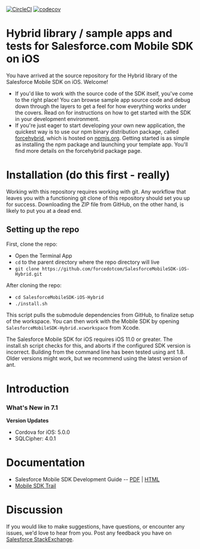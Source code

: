 [![CircleCI](https://circleci.com/gh/forcedotcom/SalesforceMobileSDK-iOS-Hybrid/tree/dev.svg?style=svg)](https://circleci.com/gh/forcedotcom/SalesforceMobileSDK-iOS-Hybrid/tree/dev)
[![codecov](https://codecov.io/gh/forcedotcom/SalesforceMobileSDK-iOS-Hybrid/branch/dev/graph/badge.svg)](https://codecov.io/gh/forcedotcom/SalesforceMobileSDK-iOS-Hybrid/branch/dev)

# Hybrid library / sample apps and tests for Salesforce.com Mobile SDK on iOS

You have arrived at the source repository for the Hybrid library of the Salesforce Mobile SDK on iOS.  Welcome!

- If you'd like to work with the source code of the SDK itself, you've come to the right place!  You can browse sample app source code and debug down through the layers to get a feel for how everything works under the covers.  Read on for instructions on how to get started with the SDK in your development environment.
- If you're just eager to start developing your own new application, the quickest way is to use our npm binary distribution package, called [forcehybrid](https://npmjs.org/package/forcehybrid), which is hosted on [npmjs.org](https://npmjs.org/).  Getting started is as simple as installing the npm package and launching your template app.  You'll find more details on the forcehybrid package page.

Installation (do this first - really)
==
Working with this repository requires working with git.  Any workflow that leaves you with a functioning git clone of this repository should set you up for success.  Downloading the ZIP file from GitHub, on the other hand, is likely to put you at a dead end.

## Setting up the repo
First, clone the repo:

- Open the Terminal App
- `cd` to the parent directory where the repo directory will live
- `git clone https://github.com/forcedotcom/SalesforceMobileSDK-iOS-Hybrid.git`

After cloning the repo:

- `cd SalesforceMobileSDK-iOS-Hybrid`
- `./install.sh`

This script pulls the submodule dependencies from GitHub, to finalize setup of the workspace.  You can then work with the Mobile SDK by opening `SalesforceMobileSDK-Hybrid.xcworkspace` from Xcode.

The Salesforce Mobile SDK for iOS requires iOS 11.0 or greater.  The install.sh script checks for this, and aborts if the configured SDK version is incorrect.  Building from the command line has been tested using ant 1.8.  Older versions might work, but we recommend using the latest version of ant.

Introduction
==

### What's New in 7.1

**Version Updates**
- Cordova for iOS: 5.0.0
- SQLCipher: 4.0.1

Documentation
==

* Salesforce Mobile SDK Development Guide -- [PDF](https://github.com/forcedotcom/SalesforceMobileSDK-Shared/blob/master/doc/mobile_sdk.pdf) | [HTML](https://developer.salesforce.com/docs/atlas.en-us.mobile_sdk.meta/mobile_sdk/preface_intro.htm)
* [Mobile SDK Trail](https://trailhead.salesforce.com/trails/mobile_sdk_intro)

Discussion
==
If you would like to make suggestions, have questions, or encounter any issues, we'd love to hear from you. Post any feedback you have on [Salesforce StackExchange](https://salesforce.stackexchange.com/questions/tagged/mobilesdk).
